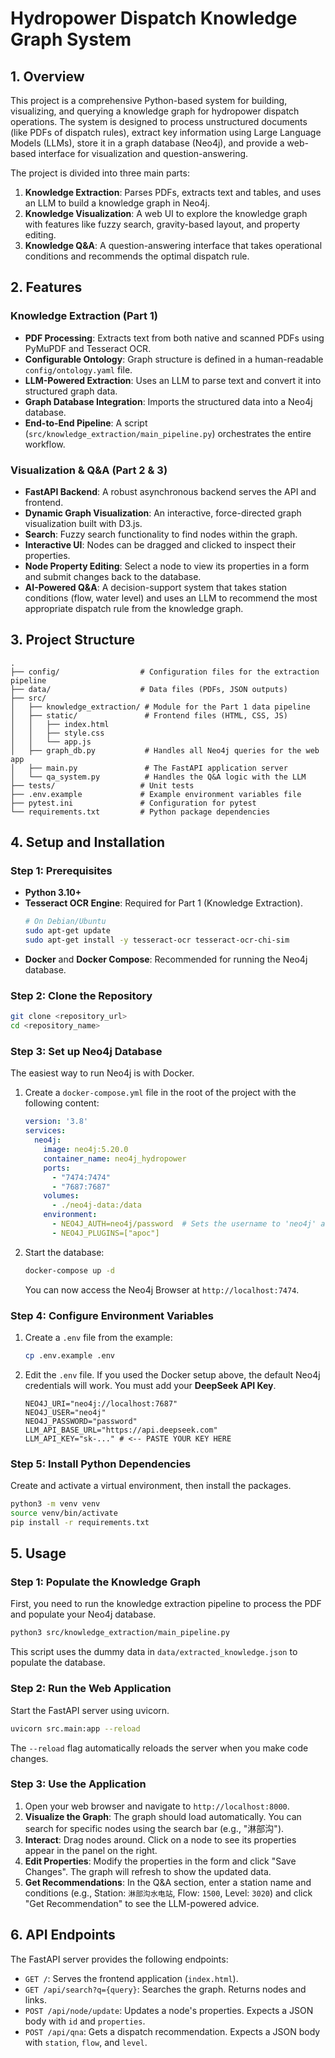 # Hydropower Dispatch Knowledge Graph System

## 1. Overview

This project is a comprehensive Python-based system for building, visualizing, and querying a knowledge graph for hydropower dispatch operations. The system is designed to process unstructured documents (like PDFs of dispatch rules), extract key information using Large Language Models (LLMs), store it in a graph database (Neo4j), and provide a web-based interface for visualization and question-answering.

The project is divided into three main parts:
1.  **Knowledge Extraction**: Parses PDFs, extracts text and tables, and uses an LLM to build a knowledge graph in Neo4j.
2.  **Knowledge Visualization**: A web UI to explore the knowledge graph with features like fuzzy search, gravity-based layout, and property editing.
3.  **Knowledge Q&A**: A question-answering interface that takes operational conditions and recommends the optimal dispatch rule.

## 2. Features

### Knowledge Extraction (Part 1)
*   **PDF Processing**: Extracts text from both native and scanned PDFs using PyMuPDF and Tesseract OCR.
*   **Configurable Ontology**: Graph structure is defined in a human-readable `config/ontology.yaml` file.
*   **LLM-Powered Extraction**: Uses an LLM to parse text and convert it into structured graph data.
*   **Graph Database Integration**: Imports the structured data into a Neo4j database.
*   **End-to-End Pipeline**: A script (`src/knowledge_extraction/main_pipeline.py`) orchestrates the entire workflow.

### Visualization & Q&A (Part 2 & 3)
*   **FastAPI Backend**: A robust asynchronous backend serves the API and frontend.
*   **Dynamic Graph Visualization**: An interactive, force-directed graph visualization built with D3.js.
*   **Search**: Fuzzy search functionality to find nodes within the graph.
*   **Interactive UI**: Nodes can be dragged and clicked to inspect their properties.
*   **Node Property Editing**: Select a node to view its properties in a form and submit changes back to the database.
*   **AI-Powered Q&A**: A decision-support system that takes station conditions (flow, water level) and uses an LLM to recommend the most appropriate dispatch rule from the knowledge graph.

## 3. Project Structure

```
.
├── config/                  # Configuration files for the extraction pipeline
├── data/                    # Data files (PDFs, JSON outputs)
├── src/
│   ├── knowledge_extraction/ # Module for the Part 1 data pipeline
│   ├── static/               # Frontend files (HTML, CSS, JS)
│   │   ├── index.html
│   │   ├── style.css
│   │   └── app.js
│   ├── graph_db.py           # Handles all Neo4j queries for the web app
│   ├── main.py               # The FastAPI application server
│   └── qa_system.py          # Handles the Q&A logic with the LLM
├── tests/                   # Unit tests
├── .env.example             # Example environment variables file
├── pytest.ini               # Configuration for pytest
└── requirements.txt         # Python package dependencies
```

## 4. Setup and Installation

### Step 1: Prerequisites

*   **Python 3.10+**
*   **Tesseract OCR Engine**: Required for Part 1 (Knowledge Extraction).
    ```bash
    # On Debian/Ubuntu
    sudo apt-get update
    sudo apt-get install -y tesseract-ocr tesseract-ocr-chi-sim
    ```
*   **Docker** and **Docker Compose**: Recommended for running the Neo4j database.

### Step 2: Clone the Repository

```bash
git clone <repository_url>
cd <repository_name>
```

### Step 3: Set up Neo4j Database

The easiest way to run Neo4j is with Docker.
1.  Create a `docker-compose.yml` file in the root of the project with the following content:
    ```yaml
    version: '3.8'
    services:
      neo4j:
        image: neo4j:5.20.0
        container_name: neo4j_hydropower
        ports:
          - "7474:7474"
          - "7687:7687"
        volumes:
          - ./neo4j-data:/data
        environment:
          - NEO4J_AUTH=neo4j/password  # Sets the username to 'neo4j' and password to 'password'
          - NEO4J_PLUGINS=["apoc"]
    ```
2.  Start the database:
    ```bash
    docker-compose up -d
    ```
    You can now access the Neo4j Browser at `http://localhost:7474`.

### Step 4: Configure Environment Variables

1.  Create a `.env` file from the example:
    ```bash
    cp .env.example .env
    ```
2.  Edit the `.env` file. If you used the Docker setup above, the default Neo4j credentials will work. You must add your **DeepSeek API Key**.
    ```
    NEO4J_URI="neo4j://localhost:7687"
    NEO4J_USER="neo4j"
    NEO4J_PASSWORD="password"
    LLM_API_BASE_URL="https://api.deepseek.com"
    LLM_API_KEY="sk-..." # <-- PASTE YOUR KEY HERE
    ```

### Step 5: Install Python Dependencies

Create and activate a virtual environment, then install the packages.
```bash
python3 -m venv venv
source venv/bin/activate
pip install -r requirements.txt
```

## 5. Usage

### Step 1: Populate the Knowledge Graph

First, you need to run the knowledge extraction pipeline to process the PDF and populate your Neo4j database.
```bash
python3 src/knowledge_extraction/main_pipeline.py
```
This script uses the dummy data in `data/extracted_knowledge.json` to populate the database.

### Step 2: Run the Web Application

Start the FastAPI server using uvicorn.
```bash
uvicorn src.main:app --reload
```
The `--reload` flag automatically reloads the server when you make code changes.

### Step 3: Use the Application

1.  Open your web browser and navigate to `http://localhost:8000`.
2.  **Visualize the Graph**: The graph should load automatically. You can search for specific nodes using the search bar (e.g., "淋部沟").
3.  **Interact**: Drag nodes around. Click on a node to see its properties appear in the panel on the right.
4.  **Edit Properties**: Modify the properties in the form and click "Save Changes". The graph will refresh to show the updated data.
5.  **Get Recommendations**: In the Q&A section, enter a station name and conditions (e.g., Station: `淋部沟水电站`, Flow: `1500`, Level: `3020`) and click "Get Recommendation" to see the LLM-powered advice.

## 6. API Endpoints

The FastAPI server provides the following endpoints:
*   `GET /`: Serves the frontend application (`index.html`).
*   `GET /api/search?q={query}`: Searches the graph. Returns nodes and links.
*   `POST /api/node/update`: Updates a node's properties. Expects a JSON body with `id` and `properties`.
*   `POST /api/qna`: Gets a dispatch recommendation. Expects a JSON body with `station`, `flow`, and `level`.
